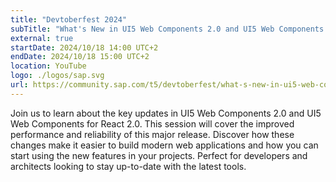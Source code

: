 ```yaml
---
title: "Devtoberfest 2024"
subTitle: "What's New in UI5 Web Components 2.0 and UI5 Web Components for React 2.0"
external: true
startDate: 2024/10/18 14:00 UTC+2
endDate: 2024/10/18 15:00 UTC+2
location: YouTube
logo: ./logos/sap.svg
url: https://community.sap.com/t5/devtoberfest/what-s-new-in-ui5-web-components-2-0-and-ui5-web-components-for-react-2-0/ev-p/13812201
---
```

Join us to learn about the key updates in UI5 Web Components 2.0 and UI5 Web Components for React 2.0. This session will cover the improved performance and reliability of this 
major release. Discover how these changes make it easier to build modern web applications and how you can start using the new features in your projects. Perfect for developers 
and architects looking to stay up-to-date with the latest tools.
